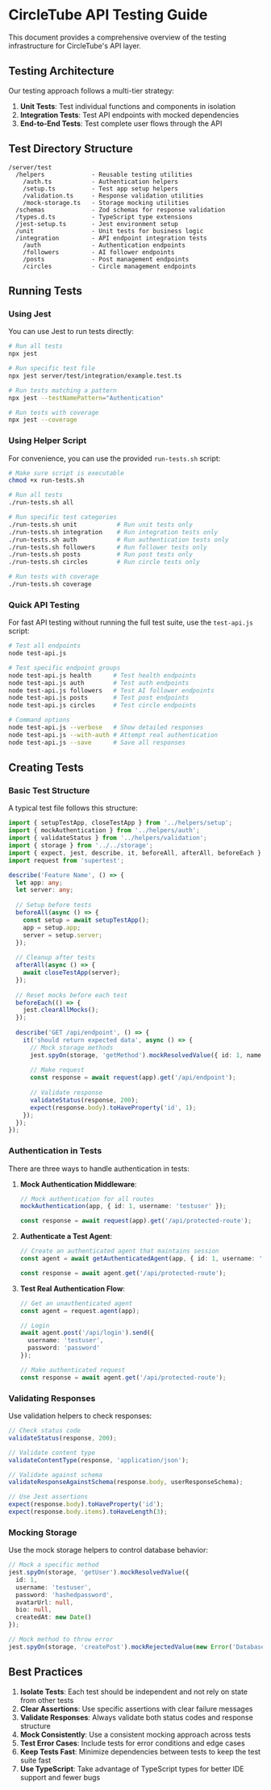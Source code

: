 # CircleTube API Testing Guide

This document provides a comprehensive overview of the testing infrastructure for CircleTube's API layer.

## Testing Architecture

Our testing approach follows a multi-tier strategy:

1. **Unit Tests**: Test individual functions and components in isolation
2. **Integration Tests**: Test API endpoints with mocked dependencies
3. **End-to-End Tests**: Test complete user flows through the API

## Test Directory Structure

```
/server/test
  /helpers             - Reusable testing utilities
    /auth.ts           - Authentication helpers
    /setup.ts          - Test app setup helpers
    /validation.ts     - Response validation utilities
    /mock-storage.ts   - Storage mocking utilities
  /schemas             - Zod schemas for response validation
  /types.d.ts          - TypeScript type extensions
  /jest-setup.ts       - Jest environment setup
  /unit                - Unit tests for business logic
  /integration         - API endpoint integration tests
    /auth              - Authentication endpoints
    /followers         - AI follower endpoints
    /posts             - Post management endpoints 
    /circles           - Circle management endpoints
```

## Running Tests

### Using Jest

You can use Jest to run tests directly:

```bash
# Run all tests
npx jest

# Run specific test file
npx jest server/test/integration/example.test.ts

# Run tests matching a pattern
npx jest --testNamePattern="Authentication"

# Run tests with coverage
npx jest --coverage
```

### Using Helper Script

For convenience, you can use the provided `run-tests.sh` script:

```bash
# Make sure script is executable
chmod +x run-tests.sh

# Run all tests
./run-tests.sh all

# Run specific test categories
./run-tests.sh unit           # Run unit tests only
./run-tests.sh integration    # Run integration tests only
./run-tests.sh auth           # Run authentication tests only
./run-tests.sh followers      # Run follower tests only
./run-tests.sh posts          # Run post tests only
./run-tests.sh circles        # Run circle tests only

# Run tests with coverage
./run-tests.sh coverage
```

### Quick API Testing

For fast API testing without running the full test suite, use the `test-api.js` script:

```bash
# Test all endpoints
node test-api.js  

# Test specific endpoint groups
node test-api.js health      # Test health endpoints 
node test-api.js auth        # Test auth endpoints
node test-api.js followers   # Test AI follower endpoints
node test-api.js posts       # Test post endpoints
node test-api.js circles     # Test circle endpoints

# Command options
node test-api.js --verbose   # Show detailed responses
node test-api.js --with-auth # Attempt real authentication
node test-api.js --save      # Save all responses
```

## Creating Tests

### Basic Test Structure

A typical test file follows this structure:

```typescript
import { setupTestApp, closeTestApp } from '../helpers/setup';
import { mockAuthentication } from '../helpers/auth';
import { validateStatus } from '../helpers/validation';
import { storage } from '../../storage';
import { expect, jest, describe, it, beforeAll, afterAll, beforeEach } from '@jest/globals';
import request from 'supertest';

describe('Feature Name', () => {
  let app: any;
  let server: any;
  
  // Setup before tests
  beforeAll(async () => {
    const setup = await setupTestApp();
    app = setup.app;
    server = setup.server;
  });
  
  // Cleanup after tests
  afterAll(async () => {
    await closeTestApp(server);
  });
  
  // Reset mocks before each test
  beforeEach(() => {
    jest.clearAllMocks();
  });
  
  describe('GET /api/endpoint', () => {
    it('should return expected data', async () => {
      // Mock storage methods
      jest.spyOn(storage, 'getMethod').mockResolvedValue({ id: 1, name: 'Test' });
      
      // Make request
      const response = await request(app).get('/api/endpoint');
      
      // Validate response
      validateStatus(response, 200);
      expect(response.body).toHaveProperty('id', 1);
    });
  });
});
```

### Authentication in Tests

There are three ways to handle authentication in tests:

1. **Mock Authentication Middleware**:
   ```typescript
   // Mock authentication for all routes
   mockAuthentication(app, { id: 1, username: 'testuser' });
   
   const response = await request(app).get('/api/protected-route');
   ```

2. **Authenticate a Test Agent**:
   ```typescript
   // Create an authenticated agent that maintains session
   const agent = await getAuthenticatedAgent(app, { id: 1, username: 'testuser' });
   
   const response = await agent.get('/api/protected-route');
   ```

3. **Test Real Authentication Flow**:
   ```typescript
   // Get an unauthenticated agent
   const agent = request.agent(app);
   
   // Login
   await agent.post('/api/login').send({
     username: 'testuser',
     password: 'password'
   });
   
   // Make authenticated request
   const response = await agent.get('/api/protected-route');
   ```

### Validating Responses

Use validation helpers to check responses:

```typescript
// Check status code
validateStatus(response, 200);

// Validate content type
validateContentType(response, 'application/json');

// Validate against schema
validateResponseAgainstSchema(response.body, userResponseSchema);

// Use Jest assertions
expect(response.body).toHaveProperty('id');
expect(response.body.items).toHaveLength(3);
```

### Mocking Storage

Use the mock storage helpers to control database behavior:

```typescript
// Mock a specific method
jest.spyOn(storage, 'getUser').mockResolvedValue({
  id: 1,
  username: 'testuser',
  password: 'hashedpassword',
  avatarUrl: null,
  bio: null,
  createdAt: new Date()
});

// Mock method to throw error
jest.spyOn(storage, 'createPost').mockRejectedValue(new Error('Database error'));
```

## Best Practices

1. **Isolate Tests**: Each test should be independent and not rely on state from other tests
2. **Clear Assertions**: Use specific assertions with clear failure messages
3. **Validate Responses**: Always validate both status codes and response structure
4. **Mock Consistently**: Use a consistent mocking approach across tests
5. **Test Error Cases**: Include tests for error conditions and edge cases
6. **Keep Tests Fast**: Minimize dependencies between tests to keep the test suite fast
7. **Use TypeScript**: Take advantage of TypeScript types for better IDE support and fewer bugs